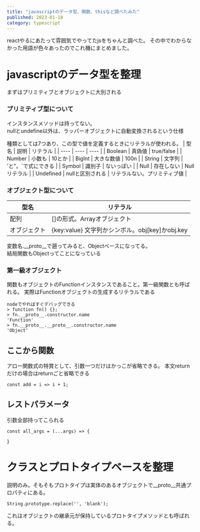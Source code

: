 ```yaml
---
title: "javascriptのデータ型、関数、thisなど調べたみた"
published: 2023-01-18
category: typescript
---
```


reactやるにあたって雰囲気でやってたjsをちゃんと調べた。
その中でわからなかった用語が色々あったのでこれ機にまとめました。

# javascriptのデータ型を整理

まずはプリミティブとオブジェクトに大別される

### プリミティブ型について

インスタンスメソッドは持ってない。  
nullとundefine以外は、ラッパーオブジェクトに自動変換されるという仕様  

種類としては7つあり、この型で値を定義するときにリテラルが使われる。
|  型名  |  説明  |  リテラル  |
| ---- | ---- | ---- |
|  Boolean  |  真偽値  |  true/false  |
|  Number  |  小数も  |  10とか  |
|  BigInt  |  大きな数値  |  100n  |
|  String  |  文字列  |  'と"。`で式にできる  |
|  Symbol  |  識別子  |  ないっぽい  |
|  Null  |  存在しない  |  Nullリテラル  |
|  Undefined  |  nullと区別される  |  リテラルない。プリミティブ値 |

### オブジェクト型について

|  型名  |  リテラル  |
| ---- | ---- |
|  配列 |  []の形式。Arrayオブジェクト  |
|  オブジェクト  | {key:value} 文字列かシンボル。obj[key]かobj.key  |

変数名.__proto__で遡ってみると、Objectベースになってる。  
結局関数もObjectってことになっている  



### 第一級オブジェクト
関数もオブジェクトのFunctionインスタンスであること。第一級関数とも呼ばれる。
実際はFunctionオブジェクトの生成するリテラルである

```
nodeでやればすぐデバッグできる
> function fn() {};
> fn.__proto__.constructor.name
'Function'
> fn.__proto__.__proto__.constructor.name
'Object'
```

## ここから関数

アロー関数式の特賞として、引数一つだけはかっこが省略できる。
本文returnだけの場合はreturnごと省略できる
```
const add = i => i + 1;
```

## レストパラメータ
引数全部持ってこられる  
```
const all_args = (...args) => {

}
```

# クラスとプロトタイプベースを整理
説明のみ。そもそもプロトタイプは実体のあるオブジェクトで__proto__共通プロパティにある。

```
String.prototype.replace('', 'blank');
```
これはオブジェクトの継承元が保持しているプロトタイプメソッドとも呼ばれる。
